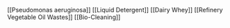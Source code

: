 [[Pseudomonas aeruginosa]]
[[Liquid Detergent]]
[[Dairy Whey]]
[[Refinery Vegetable Oil Wastes]]
[[Bio-Cleaning]]
